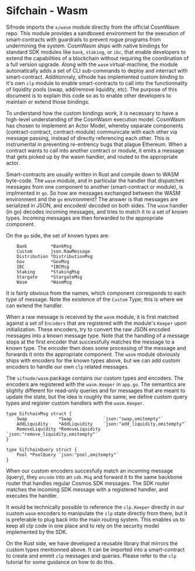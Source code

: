 # Sifchain - Wasm 

Sifnode imports the `x/wasm` module directly from the official CosmWasm repo.
This module provides a sandboxed environment for the execution of smart-contracts
with guardrails to prevent rogue programs from undermining the system. CosmWasm 
ships with native bindings for standard SDK modules like `bank`, `staking`, or 
`ibc`, that enable developers to extend the capabilities of a blockchain without 
requiring the coordination of a full version upgrade. Along with the `wasm` 
virtual-machine, the module automatically adds a set of CLI sub-commands to 
deploy and interract with smart-contract. Additionnaly, sifnode has implemented
custom binding to it's own `clp` module to enable smart-contracts to call into
the functionnality of liquidity pools (swap, add/remove liquidity, etc). The
purpose of this document is to explain this code so as to enable other 
developers to maintain or extend those bindings. 

To understand how the custom bindings work, it is necessary to have a high-level
understanding of the CosmWasm execution model. CosmWasm has chosen to implement
an Actor Model, whereby separate components (contract-contract, contract-module)
communicate with each other via message passing, instead of directly referencing
each other. This is instrumental in preventing re-entrency bugs that plague 
Ethereum. When a contract wants to call into another contract or module, it 
emits a message that gets picked up by the wasm handler, and routed to the 
appropriate actor.

Smart-contracts are usually written in Rust and compile down to WASM byte-code.
The `wasm` module, and in particular the handler that dispatches messages from
one component to another (smart-contract or module), is implmented in `go`.
So how are messages exchanged between the WASM environment and the `go` 
environment? The answer is that messages are serialized in JSON, and encoded/
decoded on both sides. The `wasm` handler (in go) decodes incoming messages, and
tries to match it to a set of known types. Incoming messages are then forwarded
to the appropriate component. 

On the `go` side, the set of known types are: 
```
	Bank         *BankMsg         
	Custom       json.RawMessage  
	Distribution *DistributionMsg 
	Gov          *GovMsg          
	IBC          *IBCMsg          
	Staking      *StakingMsg      
	Stargate     *StargateMsg     
	Wasm         *WasmMsg         
```
It is fairly obvious from the names, which component corresponds to each type of
message. Note the existence of the `Custom` Type; this is where we can extend 
the handler. 

When a raw message is received by the `wasm` module, it is first matched against
a set of `Encoders` that are registered with the module's `Keeper` upon 
initialization. These encoders, try to convert the raw JSON encoded messages 
into a known message type. Note that the handling of a message stops at the 
first encoder that successfully matches the message to a known type. The encoder
then does some processing of the message and forwards it onto the appropriate 
component. The `wasm` module obviously ships with encoders for the known types 
above, but we can add custom encoders to handle our own `clp` related messages.

The `sifnode/wasm` package contains our custom types and encoders. The encoders
are registered with the `wasm.Keeper` in `app.go`. The semantics are slighlty 
different for read-only queries and for messages that are meant to update the 
state, but the idea is roughly the same; we define custom query types and 
register custom handlers with the `wasm.Keeper`.

```
type SifchainMsg struct {
	Swap            *Swap            `json:"swap,omitempty"`
	AddLiquidity    *AddLiquidity    `json:"add_liquidity,omitempty"`
	RemoveLiquidity *RemoveLiquidity `json:"remove_liquidity,omitempty"`
}
```

```
type SifchainQuery struct {
	Pool *PoolQuery `json:"pool,omitempty"`
}
```

When our custom encoders succesfully match an incoming message (query), they 
`encode` into an `sdk.Msg` and forward it to the same backbone router that 
handles regular Cosmos SDK messages. The SDK router matches the incoming SDK
message with a registered handler, and executes the handler. 

It would be technically possible to reference the `clp.Keeper` directly in our 
custom `wasm` encoders to manipulate the `clp` state directly from there, but
it is preferable to plug back into the main routing system. This enables us to
keep all clp code in one place and to rely on the security model implemented by
the SDK. 

On the Rust side, we have developed a reusable library that mirrors the custom
types mentionned above. It can be imported into a smart-contract to create and
emmit `clp` messages and queries. Please refer to the `clp` tutorial for some
guidance on how to do this.